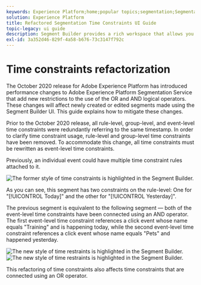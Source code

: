 ```yaml
---
keywords: Experience Platform;home;popular topics;segmentation;Segmentation;segment builder;Segment builder
solution: Experience Platform
title: Refactored Segmentation Time Constraints UI Guide
topic-legacy: ui guide
description: Segment Builder provides a rich workspace that allows you to interact with Profile data elements. The workspace provides intuitive controls for building and editing rules, such as drag-and-drop tiles used to represent data properties.
exl-id: 3a352d46-829f-4a58-b676-73c3147f792c
---
```

# Time constraints refactorization

The October 2020 release for Adobe Experience Platform has introduced performance changes to Adobe Experience Platform Segmentation Service that add new restrictions to the use of the OR and AND logical operators. These changes will affect newly created or edited segments made using the Segment Builder UI. This guide explains how to mitigate these changes.

Prior to the October 2020 release, all rule-level, group-level, and event-level time constraints were redundantly referring to the same timestamp. In order to clarify time constraint usage, rule-level and group-level time constraints have been removed. To accommodate this change, all time constraints must be rewritten as event-level time constraints.

Previously, an individual event could have multiple time constraint rules attached to it. 

![The former style of time constraints is highlighted in the Segment Builder.](../images/ui/segment-refactoring/former-time-constraint.png)

As you can see, this segment has two constraints on the rule-level: One for "[!UICONTROL Today]" and the other for "[!UICONTROL Yesterday]".

The previous segment is equivalent to the following segment — both of the event-level time constraints have been connected using an AND operator. The first event-level time constraint references a click event whose name equals "Training" and is happening today, while the second event-level time constraint references a click event whose name equals "Pets" and happened yesterday.

![The new style of time restraints is highlighted in the Segment Builder.](../images/ui/segment-refactoring/time-constraint-1.png) ![The new style of time restraints is highlighted in the Segment Builder.](../images/ui/segment-refactoring/time-constraint-2.png)

This refactoring of time constraints also affects time constraints that are connected using an OR operator.
